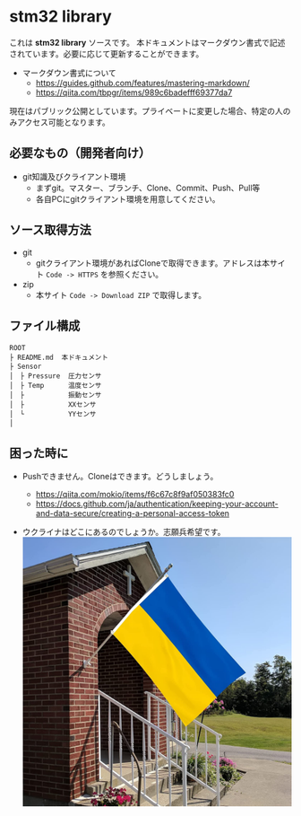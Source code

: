 # stm32 library

これは **stm32 library** ソースです。
本ドキュメントはマークダウン書式で記述されています。必要に応じて更新することができます。
- マークダウン書式について
	- https://guides.github.com/features/mastering-markdown/
	- https://qiita.com/tbpgr/items/989c6badefff69377da7

現在はパブリック公開としています。プライベートに変更した場合、特定の人のみアクセス可能となります。

## 必要なもの（開発者向け）
- git知識及びクライアント環境
	- まずgit。マスター、ブランチ、Clone、Commit、Push、Pull等
	- 各自PCにgitクライアント環境を用意してください。

## ソース取得方法
- git
	- gitクライアント環境があればCloneで取得できます。アドレスは本サイト `Code -> HTTPS` を参照ください。
- zip
	- 本サイト `Code -> Download ZIP` で取得します。

## ファイル構成

```
ROOT
├ README.md  本ドキュメント
├ Sensor
│　├ Pressure  圧力センサ
│　├ Temp      温度センサ
│　├           振動センサ
│　├           XXセンサ
│　└           YYセンサ
│
```

## 困った時に
- Pushできません。Cloneはできます。どうしましょう。
	- https://qiita.com/mokio/items/f6c67c8f9af050383fc0
	- https://docs.github.com/ja/authentication/keeping-your-account-and-data-secure/creating-a-personal-access-token

- ウクライナはどこにあるのでしょうか。志願兵希望です。
	![alt内容](495.jpg)


